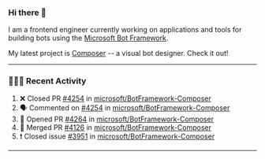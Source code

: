 ### Hi there 👋

I am a frontend engineer currently working on applications and tools for building bots using the [Microsoft Bot Framework](https://dev.botframework.com/).

My latest project is [Composer](https://github.com/microsoft/BotFramework-Composer) -- a visual bot designer. Check it out!

---

### 👨🏻‍💻 Recent Activity

<!--START_SECTION:activity-->
1. ❌ Closed PR [#4254](https://github.com//microsoft/BotFramework-Composer/pull/4254) in [microsoft/BotFramework-Composer](https://github.com//microsoft/BotFramework-Composer)
2. 🗣 Commented on [#4254](https://github.com//microsoft/BotFramework-Composer/issues/4254) in [microsoft/BotFramework-Composer](https://github.com//microsoft/BotFramework-Composer)
3. 💪 Opened PR [#4264](https://github.com//microsoft/BotFramework-Composer/pull/4264) in [microsoft/BotFramework-Composer](https://github.com//microsoft/BotFramework-Composer)
4. 🎉 Merged PR [#4126](https://github.com//microsoft/BotFramework-Composer/pull/4126) in [microsoft/BotFramework-Composer](https://github.com//microsoft/BotFramework-Composer)
5. ❗️ Closed issue [#3951](https://github.com//microsoft/BotFramework-Composer/issues/3951) in [microsoft/BotFramework-Composer](https://github.com//microsoft/BotFramework-Composer)
<!--END_SECTION:activity-->

---

<!--
**a-b-r-o-w-n/a-b-r-o-w-n** is a ✨ _special_ ✨ repository because its `README.md` (this file) appears on your GitHub profile.

Here are some ideas to get you started:

- 🔭 I’m currently working on ...
- 🌱 I’m currently learning ...
- 👯 I’m looking to collaborate on ...
- 🤔 I’m looking for help with ...
- 💬 Ask me about ...
- 📫 How to reach me: ...
- 😄 Pronouns: ...
- ⚡ Fun fact: ...
-->
